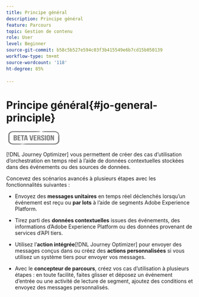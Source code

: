 ```yaml
---
title: Principe général
description: Principe général
feature: Parcours
topic: Gestion de contenu
role: User
level: Beginner
source-git-commit: b58c5b527e594c03f3b415549e6b7cd15b050139
workflow-type: tm+mt
source-wordcount: '118'
ht-degree: 85%

---
```


# Principe général{#jo-general-principle}

![](../assets/do-not-localize/badge.png)

[!DNL Journey Optimizer] vous permettent de créer des cas d’utilisation d’orchestration en temps réel à l’aide de données contextuelles stockées dans des événements ou des sources de données.

Concevez des scénarios avancés à plusieurs étapes avec les fonctionnalités suivantes :

* Envoyez des **messages unitaires** en temps réel déclenchés lorsqu’un événement est reçu ou **par lots** à l’aide de segments Adobe Experience Platform.

* Tirez parti des **données contextuelles** issues des événements, des informations d’Adobe Experience Platform ou des données provenant de services d’API tiers.

* Utilisez l’**action intégrée**[!DNL Journey Optimizer] pour envoyer des messages conçus dans ou créez des **actions personnalisées** si vous utilisez un système tiers pour envoyer vos messages.

* Avec le **concepteur de parcours**, créez vos cas d’utilisation à plusieurs étapes : en toute facilité, faites glisser et déposez un événement d’entrée ou une activité de lecture de segment, ajoutez des conditions et envoyez des messages personnalisés.
